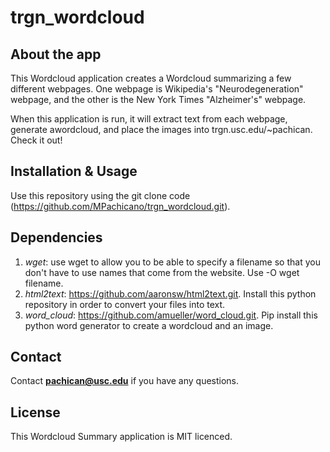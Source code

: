 # trgn_wordcloud
## About the app
This Wordcloud application creates a Wordcloud summarizing a few different webpages. One webpage is Wikipedia's "Neurodegeneration" webpage, and the other is the New York Times "Alzheimer's" webpage.

When this application is run, it will extract text from each webpage, generate awordcloud, and place the images into trgn.usc.edu/~pachican. Check it out!
## Installation & Usage
Use this repository using the git clone code (https://github.com/MPachicano/trgn_wordcloud.git).  
## Dependencies
1. *wget*: use wget to allow you to be able to specify a filename so that you don't have to use names that come from the website. Use -O wget filename.
2. *html2text*: https://github.com/aaronsw/html2text.git.  Install this python repository in order to convert your files into text.
3. *word_cloud*: https://github.com/amueller/word_cloud.git. Pip install this python word generator to create  a wordcloud and an image. 
## Contact
Contact **pachican@usc.edu** if you have any questions. 
## License
This Wordcloud Summary application is MIT licenced. 
